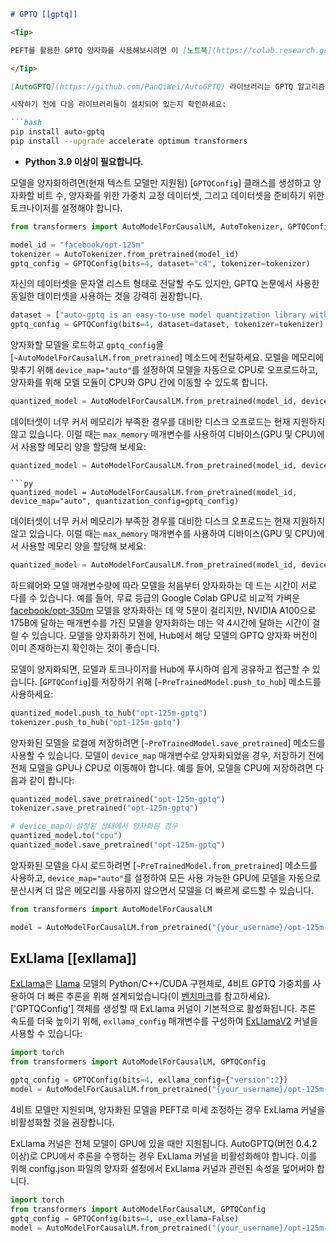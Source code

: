 <!--Copyright 2024 The HuggingFace Team. All rights reserved.

Licensed under the Apache License, Version 2.0 (the "License"); you may not use this file except in compliance with
the License. You may obtain a copy of the License at

http://www.apache.org/licenses/LICENSE-2.0

Unless required by applicable law or agreed to in writing, software distributed under the License is distributed on
an "AS IS" BASIS, WITHOUT WARRANTIES OR CONDITIONS OF ANY KIND, either express or implied. See the License for the
specific language governing permissions and limitations under the License.

⚠️ Note that this file is in Markdown but contain specific syntax for our doc-builder (similar to MDX) that may not be
rendered properly in your Markdown viewer.

-->

```md
# GPTQ [[gptq]]

<Tip>

PEFT를 활용한 GPTQ 양자화를 사용해보시려면 이 [노트북](https://colab.research.google.com/drive/1_TIrmuKOFhuRRiTWN94iLKUFu6ZX4ceb)을 참고하시고, 자세한 내용은 이 [블로그 게시물](https://huggingface.co/blog/gptq-integration)에서 확인하세요!

</Tip>

[AutoGPTQ](https://github.com/PanQiWei/AutoGPTQ) 라이브러리는 GPTQ 알고리즘을 구현합니다. 이는 훈련 후 양자화 기법으로, 가중치 행렬의 각 행을 독립적으로 양자화하여 오차를 최소화하는 가중치 버전을 찾습니다. 이 가중치는 int4로 양자화되지만, 추론 중에는 실시간으로 fp16으로 복원됩니다. 이는 int4 가중치가 GPU의 전역 메모리 대신 결합된 커널에서 역양자화되기 때문에 메모리 사용량을 4배 절약할 수 있으며, 더 낮은 비트 너비를 사용함으로써 통신 시간이 줄어들어 추론 속도가 빨라질 것으로 기대할 수 있습니다.

시작하기 전에 다음 라이브러리들이 설치되어 있는지 확인하세요:

```bash
pip install auto-gptq
pip install --upgrade accelerate optimum transformers
```

- **Python 3.9 이상이 필요합니다.**

모델을 양자화하려면(현재 텍스트 모델만 지원됨) [`GPTQConfig`] 클래스를 생성하고 양자화할 비트 수, 양자화를 위한 가중치 교정 데이터셋, 그리고 데이터셋을 준비하기 위한 토크나이저를 설정해야 합니다.

```py
from transformers import AutoModelForCausalLM, AutoTokenizer, GPTQConfig

model_id = "facebook/opt-125m"
tokenizer = AutoTokenizer.from_pretrained(model_id)
gptq_config = GPTQConfig(bits=4, dataset="c4", tokenizer=tokenizer)
```

자신의 데이터셋을 문자열 리스트 형태로 전달할 수도 있지만, GPTQ 논문에서 사용한 동일한 데이터셋을 사용하는 것을 강력히 권장합니다.

```py
dataset = ["auto-gptq is an easy-to-use model quantization library with user-friendly apis, based on GPTQ algorithm."]
gptq_config = GPTQConfig(bits=4, dataset=dataset, tokenizer=tokenizer)
```

양자화할 모델을 로드하고 `gptq_config`을 [`~AutoModelForCausalLM.from_pretrained`] 메소드에 전달하세요. 모델을 메모리에 맞추기 위해 `device_map="auto"`를 설정하여 모델을 자동으로 CPU로 오프로드하고, 양자화를 위해 모델 모듈이 CPU와 GPU 간에 이동할 수 있도록 합니다.

```py
quantized_model = AutoModelForCausalLM.from_pretrained(model_id, device_map="auto", quantization_config=gptq_config)
```

데이터셋이 너무 커서 메모리가 부족한 경우를 대비한 디스크 오프로드는 현재 지원하지 않고 있습니다. 이럴 때는 `max_memory` 매개변수를 사용하여 디바이스(GPU 및 CPU)에서 사용할 메모리 양을 할당해 보세요:

```py
quantized_model = AutoModelForCausalLM.from_pretrained(model_id, device_map="auto", max_memory={0: "30GiB", 1: "46GiB", "cpu": "30GiB"}, quantization_config=gptq_config)
```
```
```py
quantized_model = AutoModelForCausalLM.from_pretrained(model_id, device_map="auto", quantization_config=gptq_config)
```

데이터셋이 너무 커서 메모리가 부족한 경우를 대비한 디스크 오프로드는 현재 지원하지 않고 있습니다. 이럴 때는 `max_memory` 매개변수를 사용하여 디바이스(GPU 및 CPU)에서 사용할 메모리 양을 할당해 보세요:

```py
quantized_model = AutoModelForCausalLM.from_pretrained(model_id, device_map="auto", max_memory={0: "30GiB", 1: "46GiB", "cpu": "30GiB"}, quantization_config=gptq_config)
```

<Tip warning={true}>

하드웨어와 모델 매개변수량에 따라 모델을 처음부터 양자화하는 데 드는 시간이 서로 다를 수 있습니다. 예를 들어, 무료 등급의 Google Colab GPU로 비교적 가벼운 [facebook/opt-350m](https://huggingface.co/facebook/opt-350m) 모델을 양자화하는 데 약 5분이 걸리지만, NVIDIA A100으로 175B에 달하는 매개변수를 가진 모델을 양자화하는 데는 약 4시간에 달하는 시간이 걸릴 수 있습니다. 모델을 양자화하기 전에, Hub에서 해당 모델의 GPTQ 양자화 버전이 이미 존재하는지 확인하는 것이 좋습니다.

</Tip>

모델이 양자화되면, 모델과 토크나이저를 Hub에 푸시하여 쉽게 공유하고 접근할 수 있습니다. [`GPTQConfig`]를 저장하기 위해 [`~PreTrainedModel.push_to_hub`] 메소드를 사용하세요:

```py
quantized_model.push_to_hub("opt-125m-gptq")
tokenizer.push_to_hub("opt-125m-gptq")
```

양자화된 모델을 로컬에 저장하려면 [`~PreTrainedModel.save_pretrained`] 메소드를 사용할 수 있습니다. 모델이 `device_map` 매개변수로 양자화되었을 경우, 저장하기 전에 전체 모델을 GPU나 CPU로 이동해야 합니다. 예를 들어, 모델을 CPU에 저장하려면 다음과 같이 합니다:

```py
quantized_model.save_pretrained("opt-125m-gptq")
tokenizer.save_pretrained("opt-125m-gptq")

# device_map이 설정된 상태에서 양자화된 경우
quantized_model.to("cpu")
quantized_model.save_pretrained("opt-125m-gptq")
```

양자화된 모델을 다시 로드하려면 [`~PreTrainedModel.from_pretrained`] 메소드를 사용하고, `device_map="auto"`를 설정하여 모든 사용 가능한 GPU에 모델을 자동으로 분산시켜 더 많은 메모리를 사용하지 않으면서 모델을 더 빠르게 로드할 수 있습니다.

```py
from transformers import AutoModelForCausalLM

model = AutoModelForCausalLM.from_pretrained("{your_username}/opt-125m-gptq", device_map="auto")
```
## ExLlama [[exllama]]

[ExLlama](https://github.com/turboderp/exllama)은 [Llama](model_doc/llama) 모델의 Python/C++/CUDA 구현체로, 4비트 GPTQ 가중치를 사용하여 더 빠른 추론을 위해 설계되었습니다(이 [벤치마크](https://github.com/huggingface/optimum/tree/main/tests/benchmark#gptq-benchmark)를 참고하세요). ['GPTQConfig'] 객체를 생성할 때 ExLlama 커널이 기본적으로 활성화됩니다. 추론 속도를 더욱 높이기 위해, `exllama_config` 매개변수를 구성하여 [ExLlamaV2](https://github.com/turboderp/exllamav2) 커널을 사용할 수 있습니다:

```py
import torch
from transformers import AutoModelForCausalLM, GPTQConfig

gptq_config = GPTQConfig(bits=4, exllama_config={"version":2})
model = AutoModelForCausalLM.from_pretrained("{your_username}/opt-125m-gptq", device_map="auto", quantization_config=gptq_config)
```

<Tip warning={true}>

4비트 모델만 지원되며, 양자화된 모델을 PEFT로 미세 조정하는 경우 ExLlama 커널을 비활성화할 것을 권장합니다.

</Tip>

ExLlama 커널은 전체 모델이 GPU에 있을 때만 지원됩니다. AutoGPTQ(버전 0.4.2 이상)로 CPU에서 추론을 수행하는 경우 ExLlama 커널을 비활성화해야 합니다. 이를 위해 config.json 파일의 양자화 설정에서 ExLlama 커널과 관련된 속성을 덮어써야 합니다.

```py
import torch
from transformers import AutoModelForCausalLM, GPTQConfig
gptq_config = GPTQConfig(bits=4, use_exllama=False)
model = AutoModelForCausalLM.from_pretrained("{your_username}/opt-125m-gptq", device_map="cpu", quantization_config=gptq_config)
```